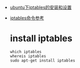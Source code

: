- [ubuntu下iptables的安装和设置](https://www.cnblogs.com/nimantou/p/12890780.html)
- [iptables命令参考](https://wangchujiang.com/linux-command/c/iptables.html)

  # install iptables
  ```
  which iptables
  whereis iptables
  sudo apt-get install iptables
  ```

  # 
